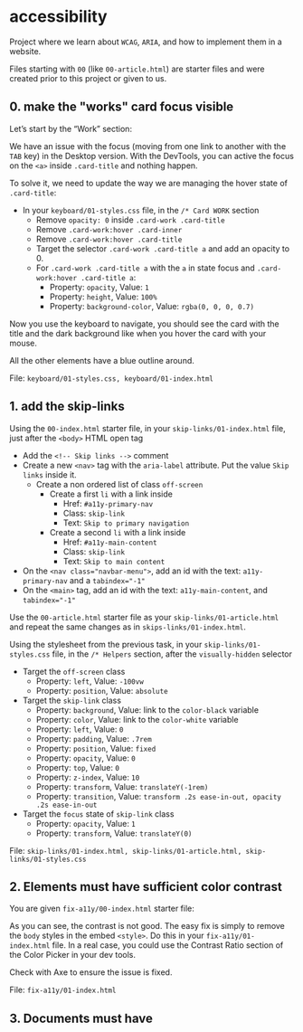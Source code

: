# accessibility
Project where we learn about `WCAG`, `ARIA`, and how to implement them in a website.

Files starting with `00` (like `00-article.html`) are starter files and were created prior to this project or given to us.

## 0. make the "works" card focus visible
Let’s start by the “Work” section:

We have an issue with the focus (moving from one link to another with the `TAB` key) in the Desktop version. With the DevTools, you can active the focus on the `<a>` inside `.card-title` and nothing happen.

To solve it, we need to update the way we are managing the hover state of `.card-title`:
- In your `keyboard/01-styles.css` file, in the `/* Card WORK` section
    - Remove `opacity: 0` inside `.card-work .card-title`
    - Remove `.card-work:hover .card-inner`
    - Remove `.card-work:hover .card-title`
    - Target the selector `.card-work .card-title a` and add an opacity to 0.
    - For `.card-work .card-title a` with the `a` in state focus and `.card-work:hover .card-title a`:
        - Property: `opacity`, Value: `1`
        - Property: `height`, Value: `100%`
        - Property: `background-color`, Value: `rgba(0, 0, 0, 0.7)`

Now you use the keyboard to navigate, you should see the card with the title and the dark background like when you hover the card with your mouse.

All the other elements have a blue outline around.

File: `keyboard/01-styles.css, keyboard/01-index.html`

## 1. add the skip-links
Using the `00-index.html` starter file, in your `skip-links/01-index.html` file, just after the `<body>` HTML open tag
- Add the `<!-- Skip links -->` comment
- Create a new `<nav>` tag with the `aria-label` attribute. Put the value `Skip links` inside it.
    - Create a non ordered list of class `off-screen`
        - Create a first `li` with a link inside
            - Href: `#a11y-primary-nav`
            - Class: `skip-link`
            - Text: `Skip to primary navigation`
        - Create a second `li` with a link inside
            - Href: `#a11y-main-content`
            - Class: `skip-link`
            - Text: `Skip to main content`
- On the `<nav class="navbar-menu">`, add an id with the text: `a11y-primary-nav` and a `tabindex="-1"`
- On the `<main>` tag, add an id with the text: `a11y-main-content`, and `tabindex="-1"`

Use the `00-article.html` starter file as your `skip-links/01-article.html` and repeat the same changes as in `skips-links/01-index.html`.

Using the stylesheet from the previous task, in your `skip-links/01-styles.css` file, in the `/* Helpers` section, after the `visually-hidden` selector
- Target the `off-screen` class
    - Property: `left`, Value: `-100vw`
    - Property: `position`, Value: `absolute`
- Target the `skip-link` class
    - Property: `background`, Value: link to the `color-black` variable
    - Property: `color`, Value: link to the `color-white` variable
    - Property: `left`, Value: `0`
    - Property: `padding`, Value: `.7rem`
    - Property: `position`, Value: `fixed`
    - Property: `opacity`, Value: `0`
    - Property: `top`, Value: `0`
    - Property: `z-index`, Value: `10`
    - Property: `transform`, Value: `translateY(-1rem)`
    - Property: `transition`, Value: `transform .2s ease-in-out, opacity .2s ease-in-out`
- Target the `focus` state of `skip-link` class
    - Property: `opacity`, Value: `1`
    - Property: `transform`, Value: `translateY(0)`

File: `skip-links/01-index.html, skip-links/01-article.html, skip-links/01-styles.css`

## 2. Elements must have sufficient color contrast
You are given `fix-a11y/00-index.html` starter file:

As you can see, the contrast is not good. The easy fix is simply to remove the `body` styles in the embed `<style>`. Do this in your `fix-a11y/01-index.html` file. In a real case, you could use the Contrast Ratio section of the Color Picker in your dev tools.

Check with Axe to ensure the issue is fixed.

File: `fix-a11y/01-index.html`

## 3. Documents must have <title> element to aid in navigation
Taking your code from the previous task, in your `fix-a11y/02-index.html` file

Add a title: `Homepage - A fake website`

Check with Axe to ensure the issue is fixed

File: `fix-a11y/02-index.html`

## 4. <html> element must have a lang attribute
Taking your code from the previous task, in your `fix-a11y/03-index.html` file

On the `html` tag, add the attribute `lang` with the `en` value.

Check with Axe to ensure the issue is fixed.

File: `fix-a11y/03-index.html`

## 5. Images must have alternate text
Taking your code from the previous task, in your `fix-a11y/04-index.html` file

- Locate the `img` that points to the `logo.png`
    - Add an `alt` attribute with the text `Name of the logo`
- Locate the `img` that points to the `hero-img.png`
    - Add an empty `alt` (decorative image)

File: `fix-a11y/04-index.html`

## 6. Form elements must have labels
Taking your code from the previous task, in your `fix-a11y/05-index.html` file, locate the `form`
- Add a `label` just before the `input`
    - Class: `visually-hidden`
    - For: `email`
- On the `input`
    - Add an `id`: `email`

Axe tells use that the issue is solved. But actually, some elements should be fixed for better accessibility and usability.
- We can change the `type` from `text` to `email`
- Add the attribute `autocomplete` with the value `email`
- Add the `required` attribute and the `aria-required="true"`
- Change the `a` to be a `button`
- We can remove the `placeholder` as it doesn’t add any value

We don’t have any error handling in our example, that should exist on the front-end / back-end side.

File: `fix-a11y/05-index.html`

## 7. Links must have discernible text
In your `fix-a11y/06-index.html` file

- Locate the `facebook-icon` and add an `aria-label` on the `a` with the text `Facebook`
- Locate the `twitter-icon` and add an `aria-label` on the `a` with the text `Twitter`

Links should never be empty, in our case, we are using a font (like [Font Awesome](https://fontawesome.com/ "Font Awesome")) to generate icons.

File: `fix-a11y/06-index.html`

## 8. Zooming and scaling must not be disabled
In your `fix-a11y/07-index.html` file

Locate the `meta` viewport and remove `user-scalable=no`

File: `fix-a11y/07-index.html`

## 9. Heading levels should only increase by one and all page content must be contained by landmarks
You can install the [headingsMap](https://chromewebstore.google.com/detail/headingsmap/flbjommegcjonpdmenkdiocclhjacmbi?hl=en "headingsMap") extension to have a visual representation of your headings.

Taking your code from the previous task, in your `fix-a11y/08-index.html` file

- Like our Techium project, we are going to create an `h1` just after the `<div class="header">` closing tag. (The `h1` will be sibling to the `<div class="header">` div)
    - Text: `Homepage`
- Change `<h6>This is me</h6>` to be `<h2>This is me</h2>`
- Change `<h1>Philip Gilbert</h1>` to be `<span>Philip Gilbert</span>`
- Change `<h6>About Me</h6>` to be `<h2>About Me</h2>`
- Change `<h1>Personal Details</h1>` to be `<span>Personal Details</span>`
- Change `<h1>My Offered Services</h1>` to be `<h2>My Offered Services</h2>`
- Change `<h4>Web Design</h4>` to be `<h3>Web Design</h3>`
- Change `<h4>Web Development</h4>` to be `<h3>Web Development</h3>`
- Change `<h1 class="counter">2536</h1>` to be `<span class="counter">2536</span>`
- Change `<h1 class="counter">6784</h1>` to be `<span class="counter">6784</span>`
- Change `<h1>Client's Feedback About Me</h1>` to be `<h2>Client's Feedback About Me</h2>`
- Change `<h4>Harriet Maxwell</h4>` to be `<span>Harriet Maxwell</span>`
- Change `<h1>Choose Your Plan</h1>` to be `<h2>Choose Your Plan</h2>`
- Change `<h1>01</h1>` to be `<h3>01</h3>`
- Change `<h1>$199.00</h1>` to be `<span>$199.00</span>`
- Change `<h4>About Me</h4>` to be `<span>About Me</span>`
- Change `<h4>Newsletter</h4>` to be `<span>Newsletter</span>`
- Change `<h4>Follow Me</h4>` to be `<span>Follow Me</span>`

Fixing wrong `headings` is not an easy task. Headings represent the outline of your content. Like the table of contents in a book, headings should help to understand what is inside your page.

Always ask yourself if that word or sentence would make sense for anybody visiting your website.

File: `fix-a11y/08-index.html`

## 10. Document must have one main landmark
You can install the [Landmarks](http://matatk.agrip.org.uk/landmarks/ "Landmarks") extension to visually locate the landmarks on your pages.

Taking your code from the previous task, in your `fix-a11y/09-index.html` file
- Locate the `header` class and convert that `<div>` into a `<header>` tag (only change the tag, no need to change or remove other attributes in the tag)
- Convert the `<div class='nav'>` into a `<nav>` element (only change the tag, no need to change or remove other attributes in the tag)
- Wrap everything from the `<h1>Homepage</h1>` to before the `<div class="footer">` in a `<main>` tag.
- Locate the `footer` class and transform the `div` to a `<footer>` (only change the tag, no need to change or remove other attributes in the tag)
- Locate all divs with the `section` class, and update divs to be `<section>` (only change the tag, no need to change or remove other attributes in the tag).
    - Exclude the one with the `Projects Completed` text. Sections should have headings, we don’t have one anymore. This should remain a `<div>`.

If you open the `landmarks` extension, you should see the landmarks showing.

Remember that `header`, `section`, `footer` etc contain a default role (=landmarks).

All automated issues are now solved! You fixed around 50% of accessibility issues. The rest are manual issues, tested using screen-reading tools or just reading the code.

File: `fix-a11y/09-index.html`